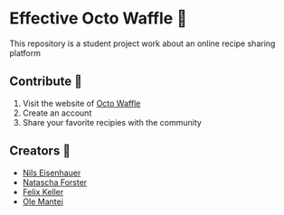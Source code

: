 # Effective Octo Waffle :shallow_pan_of_food:
This repository is a student project work about an online recipe sharing platform

## Contribute :rocket:
1. Visit the website of [Octo Waffle](https://octo-waffle-b2ea8.web.app/)
2. Create an account
3. Share your favorite recipies with the community

## Creators :busts_in_silhouette:
- [Nils Eisenhauer](https://github.com/eisenils)
- [Natascha Forster](https://github.com/NataschaForster)
- [Felix Keller](https://github.com/felixkeller98)
- [Ole Mantei](https://github.com/OleMantei)

